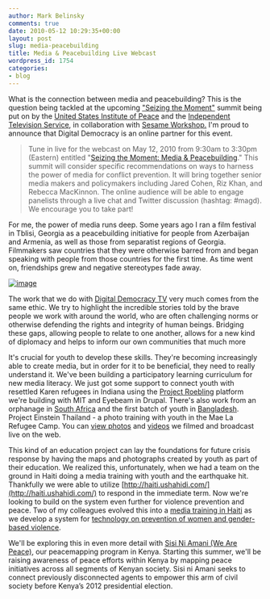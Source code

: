 ```yaml
---
author: Mark Belinsky
comments: true
date: 2010-05-12 10:29:35+00:00
layout: post
slug: media-peacebuilding
title: Media & Peacebuilding Live Webcast
wordpress_id: 1754
categories:
- blog
---
```


What is the connection between media and peacebuilding? This is the question being tackled at the upcoming ["Seizing the Moment"](http://www.usip.org/events/seizing-the-moment-media-peacebuilding) summit being put on by the [United States Institute of Peace](http://usip.org) and the [Independent Television Service](http://www.itvs.org/),  in collaboration with [Sesame Workshop.](http://www.sesameworkshop.org) I'm proud to announce that Digital Democracy is an online partner for this event.





> 

> 
>Tune in live for the webcast on May  12, 2010 from 9:30am to 3:30pm  (Eastern) entitled "[Seizing the Moment:  Media & Peacebuilding](http://www.usip.org/events/seizing-the-moment-media-peacebuilding)."  This summit will consider specific  recommendations on ways to harness  the power of media for conflict  prevention. It will bring together  senior media makers and policymakers  including Jared Cohen, Riz Khan,  and Rebecca MacKinnon. The online  audience will be able to engage  panelists through a live chat and  Twitter discussion (hashtag: #magd).  We encourage you to take part!
> 
> 





For me, the power of media runs deep. Some years ago I ran a film festival in Tblisi, Georgia as a peacebuilding initiative for people from Azerbaijan and Armenia, as well as those from separatist regions of Georgia. Filmmakers saw countries that they were otherwise barred from and began speaking with people from those countries for the first time. As time went on, friendships grew and negative stereotypes fade away.




[![image](http://farm3.static.flickr.com/2768/4141398806_a1effd1a01.jpg)](http://www.flickr.com/photos/digitaldemocracy/4141398806)




The work that we do with [Digital Democracy TV](http://www.digital-democracy.org/ddtv/) very much comes from the same ethic. We try to highlight the incredible stories told by the brave people we work with around the world, who are often challenging norms or otherwise defending the rights and integrity of human beings. Bridging these gaps, allowing people to relate to one another, allows for a new kind of diplomacy and helps to inform our own communities that much more




It's crucial for youth to develop these skills. They're becoming increasingly able to create media, but in order for it to be beneficial, they need to really understand it. We've been building a participatory learning curriculum for new media literacy. We just got some support to connect youth with resettled Karen refugees in Indiana using the [Project Roebling](http://www.digital-democracy.org/2009/12/10/introducing-project-roebling/) platform we're building with MIT and Eyebeam in Drupal. There's also work from an orphanage in [South Africa](http://www.whatkidscando.org/featurestories/2009/08_south_africa/index.html) and the first batch of youth in [Bangladesh](http://issuu.com/digitaldemocracy/docs/project_einstein_bangladesh_book). Project Einstein Thailand - a photo training with youth in the Mae La Refugee Camp. You can [view photos](http://www.flickr.com/photos/digitaldemocracy/sets/72157622892610180/) and [videos](http://qik.com/video/2935247?page=6) we filmed and broadcast live on the web.




This kind of an education project can lay the foundations for future crisis response by having the maps and photographs created by youth as part of their education. We realized this, unfortunately, when we had a team on the ground in Haiti doing a media training with youth and the earthquake hit. Thankfully we were able to utilize [http://haiti.ushahidi.com/](http://haiti.ushahidi.com/) to respond in the immediate term. Now we're looking to build on the system even further for violence prevention and peace. Two of my colleagues evolved this into a [media training in Haiti](http://digital-democracy.org/2010/05/01/reflections-from-a-week-among-haitis-women/) as we develop a system for [technology on prevention of women and gender-based violence](http://digital-democracy.org/2010/04/19/traveling-to-haiti-to-support-local-women/).




We'll be exploring this in even more detail with [Sisi Ni Amani (We Are Peace)](http://digital-democracy.org/what-we-do/programs/#si), our peacemapping program in Kenya. Starting this summer, we'll be raising awareness of peace efforts within Kenya by  mapping peace initiatives across all segments of Kenyan society. Sisi ni  Amani seeks to connect previously disconnected agents to empower this  arm of civil society before Kenya’s 2012 presidential election.




